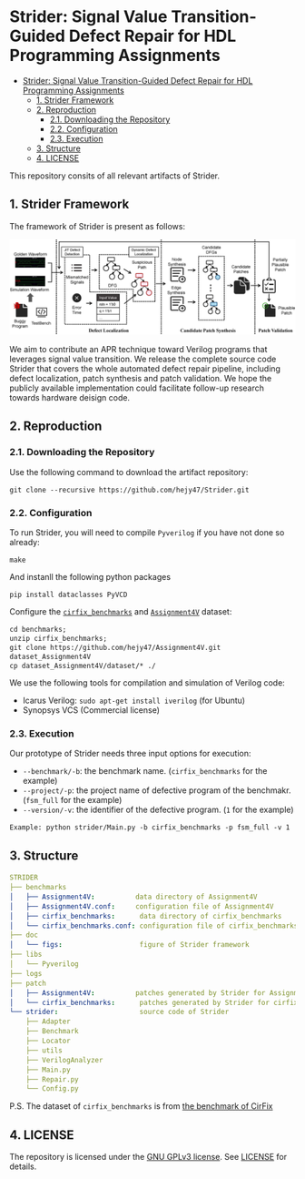 # Strider: Signal Value Transition-Guided Defect Repair for HDL Programming Assignments

- [Strider: Signal Value Transition-Guided Defect Repair for HDL Programming Assignments](#strider-signal-value-transition-guided-defect-repair-for-hdl-programming-assignments)
    - [1. Strider Framework](#1-strider-framework)
    - [2. Reproduction](#2-reproduction)
        - [2.1. Downloading the Repository](#21-downloading-the-repository)
        - [2.2. Configuration](#22-configuration)
        - [2.3. Execution](#23-execution)
    - [3. Structure](#3-structure)
    - [4. LICENSE](#4-license)

This repository consits of all relevant artifacts of Strider.

## 1. Strider Framework

The framework of Strider is present as follows:

![](doc/figs/overview.jpg)

We aim to contribute an APR technique toward Verilog programs that leverages signal value transition. We release the complete source code Strider that covers the whole automated defect repair pipeline, including defect localization, patch synthesis and patch validation. We hope the publicly available implementation could facilitate follow-up research towards hardware deisign code.

## 2. Reproduction

### 2.1. Downloading the Repository

Use the following command to download the artifact repository:

```
git clone --recursive https://github.com/hejy47/Strider.git
```

### 2.2. Configuration

To run Strider, you will need to compile `Pyverilog` if you have not done so already:
```
make
```

And instanll the following python packages
```
pip install dataclasses PyVCD
```

Configure the [`cirfix_benchmarks`](https://github.com/hammad-a/verilog_repair/tree/master/benchmarks) and [`Assignment4V`](https://github.com/hejy47/Assignment4V.git) dataset:
```
cd benchmarks;
unzip cirfix_benchmarks;
git clone https://github.com/hejy47/Assignment4V.git dataset_Assignment4V
cp dataset_Assignment4V/dataset/* ./
```

We use the following tools for compilation and simulation of Verilog code:

* Icarus Verilog: `sudo apt-get install iverilog` (for Ubuntu)
* Synopsys VCS (Commercial license)

### 2.3. Execution

Our prototype of Strider needs three input options for execution:

* `--benchmark/-b`: the benchmark name. (`cirfix_benchmarks` for the example)
* `--project/-p`: the project name of defective program of the benchmakr. (`fsm_full` for the example)
* `--version/-v`: the identifier of the defective program. (`1` for the example)

```
Example: python strider/Main.py -b cirfix_benchmarks -p fsm_full -v 1
```

## 3. Structure

```yaml
STRIDER
├── benchmarks
│   ├── Assignment4V:          data directory of Assignment4V
│   ├── Assignment4V.conf:     configuration file of Assignment4V
│   ├── cirfix_benchmarks:      data directory of cirfix_benchmarks
│   └── cirfix_benchmarks.conf: configuration file of cirfix_benchmarks
├── doc
│   └── figs:                   figure of Strider framework
├── libs
│   └── Pyverilog
├── logs
├── patch
│   ├── Assignment4V:          patches generated by Strider for Assignment4V
│   └── cirfix_benchmarks:      patches generated by Strider for cirfix_benchmarks
└── strider:                    source code of Strider
    ├── Adapter
    ├── Benchmark
    ├── Locator
    ├── utils
    ├── VerilogAnalyzer
    ├── Main.py
    ├── Repair.py
    └── Config.py
```

P.S. The dataset of `cirfix_benchmarks` is from [the benchmark of CirFix](https://github.com/hammad-a/verilog_repair/tree/master/benchmarks)

## 4. LICENSE

The repository is licensed under the [GNU GPLv3 license](https://www.gnu.org/licenses/gpl-3.0-standalone.html). See [LICENSE](./LICENSE) for details.